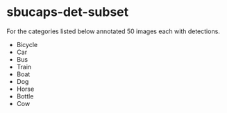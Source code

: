 # sbucaps-det-subset
For the categories listed below annotated 50 images each with detections.

* Bicycle
* Car
* Bus
* Train
* Boat
* Dog
* Horse
* Bottle
* Cow
